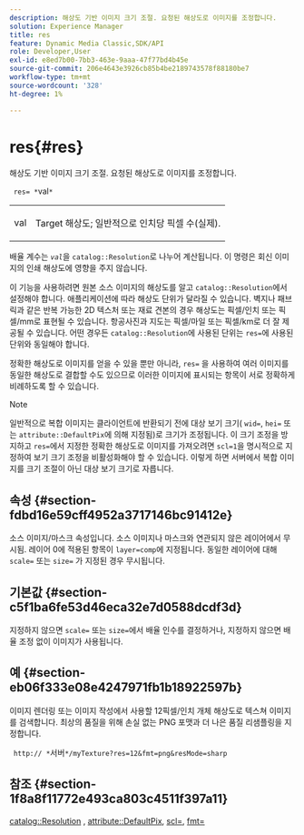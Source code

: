 ```yaml
---
description: 해상도 기반 이미지 크기 조절. 요청된 해상도로 이미지를 조정합니다.
solution: Experience Manager
title: res
feature: Dynamic Media Classic,SDK/API
role: Developer,User
exl-id: e8ed7b00-7bb3-463e-9aaa-47f77bd4b45e
source-git-commit: 206e4643e3926cb85b4be2189743578f88180be7
workflow-type: tm+mt
source-wordcount: '328'
ht-degree: 1%

---
```


# res{#res}

해상도 기반 이미지 크기 조절. 요청된 해상도로 이미지를 조정합니다.

` res= *`val`*`

<table id="simpletable_E69F3709266749C4A165C90FF18FF5AA"> 
 <tr class="strow"> 
  <td class="stentry"> <p> <span class="varname"> val  </span> </p> </td> 
  <td class="stentry"> <p>Target 해상도; 일반적으로 인치당 픽셀 수(실제). </p> </td> 
 </tr> 
</table>

배율 계수는 *`val`*&#x200B;을 `catalog::Resolution`로 나누어 계산됩니다. 이 명령은 회신 이미지의 인쇄 해상도에 영향을 주지 않습니다.

이 기능을 사용하려면 원본 소스 이미지의 해상도를 알고 `catalog::Resolution`에서 설정해야 합니다. 애플리케이션에 따라 해상도 단위가 달라질 수 있습니다. 벽지나 패브릭과 같은 반복 가능한 2D 텍스처 또는 재료 견본의 경우 해상도는 픽셀/인치 또는 픽셀/mm로 표현될 수 있습니다. 항공사진과 지도는 픽셀/마일 또는 픽셀/km로 더 잘 제공될 수 있습니다. 어떤 경우든 `catalog::Resolution`에 사용된 단위는 `res=`에 사용된 단위와 동일해야 합니다.

정확한 해상도로 이미지를 얻을 수 있을 뿐만 아니라, `res=` 을 사용하여 여러 이미지를 동일한 해상도로 결합할 수도 있으므로 이러한 이미지에 표시되는 항목이 서로 정확하게 비례하도록 할 수 있습니다.

>[!NOTE]
>
>일반적으로 복합 이미지는 클라이언트에 반환되기 전에 대상 보기 크기( `wid=`, `hei=` 또는 `attribute::DefaultPix`에 의해 지정됨)로 크기가 조정됩니다. 이 크기 조정을 방지하고 `res=`에서 지정한 정확한 해상도로 이미지를 가져오려면 `scl=1`을 명시적으로 지정하여 보기 크기 조정을 비활성화해야 할 수 있습니다. 이렇게 하면 서버에서 복합 이미지를 크기 조절이 아닌 대상 보기 크기로 자릅니다.

## 속성 {#section-fdbd16e59cff4952a3717146bc91412e}

소스 이미지/마스크 속성입니다. 소스 이미지나 마스크와 연관되지 않은 레이어에서 무시됨. 레이어 0에 적용된 항목이 `layer=comp`에 지정됩니다. 동일한 레이어에 대해 `scale=` 또는 `size=` 가 지정된 경우 무시됩니다.

## 기본값 {#section-c5f1ba6fe53d46eca32e7d0588dcdf3d}

지정하지 않으면 `scale=` 또는 `size=`에서 배율 인수를 결정하거나, 지정하지 않으면 배율 조정 없이 이미지가 사용됩니다.

## 예 {#section-eb06f333e08e4247971fb1b18922597b}

이미지 렌더링 또는 이미지 작성에서 사용할 12픽셀/인치 개체 해상도로 텍스쳐 이미지를 검색합니다. 최상의 품질을 위해 손실 없는 PNG 포맷과 더 나은 품질 리샘플링을 지정합니다.

` http:// *`서버`*/myTexture?res=12&fmt=png&resMode=sharp`

## 참조 {#section-1f8a8f11772e493ca803c4511f397a11}

[catalog::Resolution](../../../../../is-api/image-catalog/image-serving-api-ref/c-image-catalog-reference/c-image-svg-data-reference/c-image-data-reference/r-resolution-cat.md#reference-de489f5f36b64bd0831749546f8728e1) ,  [attribute::DefaultPix](../../../../../is-api/image-catalog/image-serving-api-ref/c-image-catalog-reference/c-attributes-reference/r-defaultpix.md#reference-996b2c22b30f4fd9b970c84063306df1),  [scl=](../../../../../is-api/http-ref/image-serving-api-ref/c-http-protocol-reference/c-command-reference/r-scl.md#reference-b2a74e493d0d407e98fe350551ba3fcc),  [fmt=](../../../../../is-api/http-ref/image-serving-api-ref/c-http-protocol-reference/c-command-reference/r-is-http-fmt.md#reference-cdf10043423b45ba9fe15157fb3ae37a)
